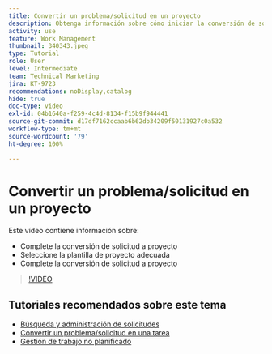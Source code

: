 ```yaml
---
title: Convertir un problema/solicitud en un proyecto
description: Obtenga información sobre cómo iniciar la conversión de solicitud a proyecto, seleccionar la plantilla de proyecto adecuada y completar la conversión.
activity: use
feature: Work Management
thumbnail: 340343.jpeg
type: Tutorial
role: User
level: Intermediate
team: Technical Marketing
jira: KT-9723
recommendations: noDisplay,catalog
hide: true
doc-type: video
exl-id: 04b1640a-f259-4c4d-8134-f15b9f944441
source-git-commit: d17df7162ccaab6b62db34209f50131927c0a532
workflow-type: tm+mt
source-wordcount: '79'
ht-degree: 100%

---
```


# Convertir un problema/solicitud en un proyecto

Este vídeo contiene información sobre:

* Complete la conversión de solicitud a proyecto
* Seleccione la plantilla de proyecto adecuada
* Complete la conversión de solicitud a proyecto

>[!VIDEO](https://video.tv.adobe.com/v/3446625/?quality=12&learn=on&enablevpops&captions=spa)


## Tutoriales recomendados sobre este tema

* [Búsqueda y administración de solicitudes](/help/manage-work/issues-requests/find-requests.md)
* [Convertir un problema/solicitud en una tarea](/help/manage-work/issues-requests/convert-issues-to-other-work-items.md)
* [Gestión de trabajo no planificado](/help/manage-work/issues-requests/handle-unplanned-work.md)
